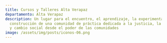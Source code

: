 ```yaml
---
title: Cursos y Talleres Alta Verapaz
departamento: Alta Verapaz
description: Un lugar para el encuentro, el aprendizaje, la experimentación y la
  construcción de una comunidad de práctica dedicada a la justicia, la igualdad
  y cambio social desde el poder de las comunidades
image: /assets/img/posts/iconos-06.png
---
```

